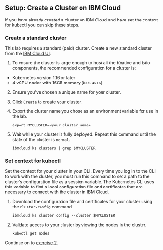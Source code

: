 ## Setup: Create a Cluster on IBM Cloud
If you have already created a cluster on IBM Cloud and have set the context for kubectl you can skip these steps.

### Create a standard cluster
This lab requires a standard (paid) cluster. Create a new standard cluster from the [IBM Cloud UI](https://cloud.ibm.com/containers-kubernetes/catalog/cluster/create).

1. To ensure the cluster is large enough to host all the Knative and Istio
components, the recommended configuration for a cluster is:
  - Kubernetes version 1.16 or later
  - 4 vCPU nodes with 16GB memory (`b3c.4x16`)

2. Ensure you've chosen a unique name for your cluster.

3. Click `Create` to create your cluster.

4. Export the cluster name you chose as an environment variable for use in the lab.

    ```
    export MYCLUSTER=<your_cluster_name>
    ```

4. Wait while your cluster is fully deployed. Repeat this command until the state of the cluster is `normal`.

    ```
    ibmcloud ks clusters | grep $MYCLUSTER
    ```

### Set context for kubectl
Set the context for your cluster in your CLI. Every time you log in to the CLI to work with the cluster, you must run this command to set a path to the cluster's configuration file as a session variable. The Kubernetes CLI uses this variable to find a local configuration file and certificates that are necessary to connect with the cluster in IBM Cloud.

1. Download the configuration file and certificates for your cluster using the `cluster-config` command.

    ```shell
    ibmcloud ks cluster config --cluster $MYCLUSTER
    ```

2. Validate access to your cluster by viewing the nodes in the cluster.

    ```shell
    kubectl get nodes
    ```
    
Continue on to [exercise 2](../exercise-2/README.md).
